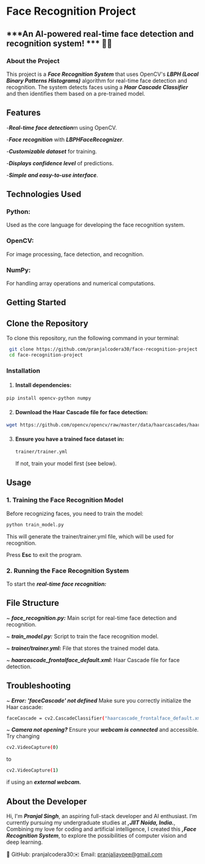 # **Face Recognition Project**
## ***An AI-powered real-time face detection and recognition system! *** 🤖📸

### About the Project
This project is a ***Face Recognition System*** that uses OpenCV's ***LBPH (Local Binary Patterns Histograms)*** algorithm for real-time face detection and recognition. The system detects faces using a ***Haar Cascade Classifier*** and then identifies them based on a pre-trained model.

## Features
-***Real-time face detection***m using OpenCV.

-***Face recognition*** with ***LBPHFaceRecognizer***.

-***Customizable dataset*** for training.

-***Displays confidence level*** of predictions.

-***Simple and easy-to-use interface***.

## Technologies Used
### Python:
Used as the core language for developing the face recognition system.

### OpenCV:
For image processing, face detection, and recognition.

### NumPy:
For handling array operations and numerical computations.

## Getting Started


## Clone the Repository

To clone this repository, run the following command in your terminal:

```bash
 git clone https://github.com/pranjalcodera30/face-recognition-project.git
 cd face-recognition-project
```
### Installation
1. #### Install dependencies:
```bash
pip install opencv-python numpy
```
2. #### Download the Haar Cascade file for face detection:
```bash
wget https://github.com/opencv/opencv/raw/master/data/haarcascades/haarcascade_frontalface_default.xml
```
3. #### Ensure you have a trained face dataset in:
   ```bash
   trainer/trainer.yml
   ```
   If not, train your model first (see below).

## Usage
### 1. Training the Face Recognition Model
Before recognizing faces, you need to train the model:
```bash
python train_model.py
```
This will generate the trainer/trainer.yml file, which will be used for recognition.

Press **Esc** to exit the program.
### 2. Running the Face Recognition System
To start the ***real-time face recognition:***

## File Structure
~ ***face_recognition.py:*** Main script for real-time face detection and recognition.

~ ***train_model.py:*** Script to train the face recognition model.

~ ***trainer/trainer.yml:*** File that stores the trained model data.

~ ***haarcascade_frontalface_default.xml:*** Haar Cascade file for face detection.

## Troubleshooting
~ ***Error: 'faceCascade' not defined***
Make sure you correctly initialize the Haar cascade:
```bash
faceCascade = cv2.CascadeClassifier("haarcascade_frontalface_default.xml")
```
~ ***Camera not opening?***
Ensure your ***webcam is connected*** and accessible.
Try changing 
```bash
cv2.VideoCapture(0)
```
to 
```bash
cv2.VideoCapture(1)
```
if using an ***external webcam.***

## About the Developer
Hi, I'm ***Pranjal Singh***, an aspiring full-stack developer and AI enthusiast. I’m currently pursuing my undergraduate studies at ***,JIIT Noida, India.***, Combining my love for coding and artificial intelligence, I created this ***,Face Recognition System***, to explore the possibilities of computer vision and deep learning.

🚀 GitHub: pranjalcodera30✉️ Email: pranjaljaypee@gmail.com










